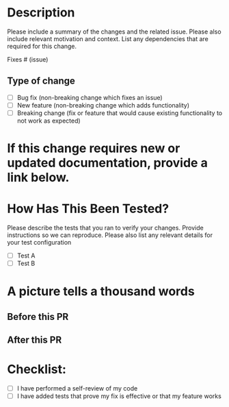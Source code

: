 # Description

Please include a summary of the changes and the related issue. Please also include relevant motivation and context. List any dependencies that are required for this change.

Fixes # (issue)

## Type of change

- [ ] Bug fix (non-breaking change which fixes an issue)
- [ ] New feature (non-breaking change which adds functionality)
- [ ] Breaking change (fix or feature that would cause existing functionality to not work as expected)

# If this change requires new or updated documentation, provide a link below.

# How Has This Been Tested?

Please describe the tests that you ran to verify your changes. Provide instructions so we can reproduce. Please also list any relevant details for your test configuration

- [ ] Test A
- [ ] Test B

# A picture tells a thousand words

## Before this PR

## After this PR

# Checklist:

- [ ] I have performed a self-review of my code
- [ ] I have added tests that prove my fix is effective or that my feature works